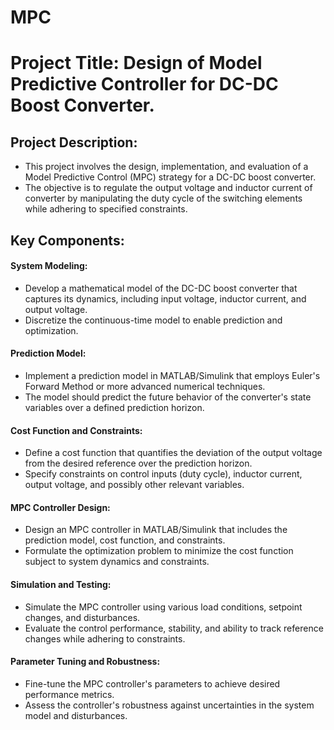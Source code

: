 # MPC

# Project Title: Design of Model Predictive Controller for DC-DC Boost Converter.

## Project Description:
- This project involves the design, implementation, and evaluation of a Model Predictive Control (MPC) strategy for a DC-DC boost converter.
- The objective is to regulate the output voltage and inductor current of converter by manipulating the duty cycle of the switching elements while adhering to specified constraints.

 ## Key Components:

#### System Modeling:

- Develop a mathematical model of the DC-DC boost converter that captures its dynamics, including input voltage, inductor current, and output voltage.
- Discretize the continuous-time model to enable prediction and optimization.

#### Prediction Model:

- Implement a prediction model in MATLAB/Simulink that employs Euler's Forward Method or more advanced numerical techniques.
- The model should predict the future behavior of the converter's state variables over a defined prediction horizon.

#### Cost Function and Constraints:

- Define a cost function that quantifies the deviation of the output voltage from the desired reference over the prediction horizon.
- Specify constraints on control inputs (duty cycle), inductor current, output voltage, and possibly other relevant variables.

#### MPC Controller Design:

- Design an MPC controller in MATLAB/Simulink that includes the prediction model, cost function, and constraints.
- Formulate the optimization problem to minimize the cost function subject to system dynamics and constraints.

#### Simulation and Testing:

- Simulate the MPC controller using various load conditions, setpoint changes, and disturbances.
- Evaluate the control performance, stability, and ability to track reference changes while adhering to constraints.

#### Parameter Tuning and Robustness:

- Fine-tune the MPC controller's parameters to achieve desired performance metrics.
- Assess the controller's robustness against uncertainties in the system model and disturbances.
